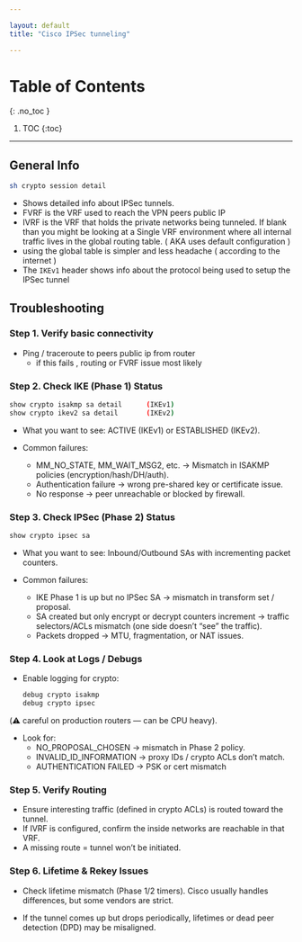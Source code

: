```yaml
---

layout: default
title: "Cisco IPSec tunneling"

---
```


# Table of Contents  
{: .no_toc }

1. TOC 
{:toc}

---



## **General Info**

```bash
sh crypto session detail
``` 

* Shows detailed info about IPSec tunnels. 
* FVRF is the VRF used to reach the VPN peers public IP 
* IVRF is the VRF that holds the private networks being tunneled. If blank than you might be looking at a Single VRF environment where all internal traffic lives in the global routing table. ( AKA uses default configuration ) 
* using the global table is simpler and less headache ( according to the internet ) 
* The `IKEv1` header shows info about the protocol being used to setup the IPSec tunnel 

## **Troubleshooting**

### **Step 1. Verify basic connectivity**

* Ping / traceroute to peers public ip from router 
    * if this fails , routing or FVRF issue most likely  

### **Step 2. Check IKE (Phase 1) Status**

```bash
show crypto isakmp sa detail      (IKEv1)
show crypto ikev2 sa detail       (IKEv2)
```

* What you want to see: ACTIVE (IKEv1) or ESTABLISHED (IKEv2).

* Common failures:
    * MM_NO_STATE, MM_WAIT_MSG2, etc. → Mismatch in ISAKMP policies (encryption/hash/DH/auth).
    * Authentication failure → wrong pre-shared key or certificate issue.
    * No response → peer unreachable or blocked by firewall.

### **Step 3. Check IPSec (Phase 2) Status**

```bash
show crypto ipsec sa
```
* What you want to see: Inbound/Outbound SAs with incrementing packet counters.

* Common failures:
    * IKE Phase 1 is up but no IPSec SA → mismatch in transform set / proposal.
    * SA created but only encrypt or decrypt counters increment → traffic selectors/ACLs mismatch (one side doesn’t “see” the traffic).
    * Packets dropped → MTU, fragmentation, or NAT issues.

### **Step 4. Look at Logs / Debugs**

* Enable logging for crypto:

    ```bash
    debug crypto isakmp
    debug crypto ipsec
    ```

(⚠️ careful on production routers — can be CPU heavy).

* Look for:
    * NO_PROPOSAL_CHOSEN → mismatch in Phase 2 policy.
    * INVALID_ID_INFORMATION → proxy IDs / crypto ACLs don’t match.
    * AUTHENTICATION FAILED → PSK or cert mismatch

### **Step 5. Verify Routing**

* Ensure interesting traffic (defined in crypto ACLs) is routed toward the tunnel.
* If IVRF is configured, confirm the inside networks are reachable in that VRF.
* A missing route = tunnel won’t be initiated.

### **Step 6. Lifetime & Rekey Issues**

* Check lifetime mismatch (Phase 1/2 timers). Cisco usually handles differences, but some vendors are strict.

* If the tunnel comes up but drops periodically, lifetimes or dead peer detection (DPD) may be misaligned.
